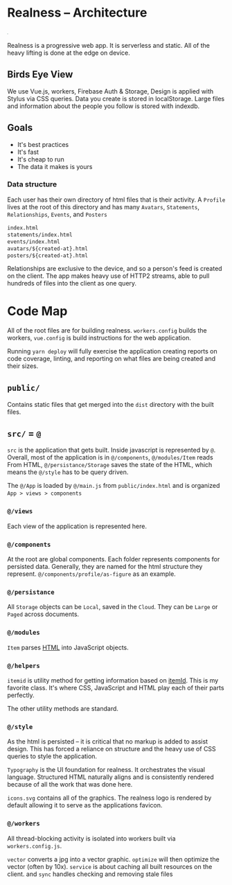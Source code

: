 

# Realness – Architecture

![Realness](../src/style/icons.svg)

Realness is a progressive web app. It is serverless and static. All of the heavy lifting is done at the edge on device.

## Birds Eye View

We use Vue.js, workers, Firebase Auth & Storage, Design is applied with Stylus via CSS queries. Data you create is stored in localStorage. Large files and information about the people you follow is stored with indexdb.

## Goals
- It's best practices
- It's fast
- It's cheap to run
- The data it makes is yours

### Data structure

Each user has their own directory of html files that is their activity. A `Profile` lives at the root of this directory and has many `Avatars`,  `Statements`, `Relationships`, `Events`, and `Posters`

```
index.html
statements/index.html
events/index.html
avatars/${created-at}.html
posters/${created-at}.html
```

Relationships are exclusive to the device, and so a person's feed is created on the client. The app makes heavy use of HTTP2 streams, able to pull hundreds of files into the client as one query.

# Code Map
All of the root files are for building realness. `workers.config` builds the workers, `vue.config` is build instructions for the web application.

Running `yarn deploy` will fully exercise the application creating reports on code coverage, linting, and reporting on what files are being created and their sizes.

## `public/`
Contains static files that get merged into the `dist` directory with the built files.

## `src/` = `@`

`src` is the application that gets built. Inside javascript is represented by `@`. Overall, most of the application is in `@/components`, `@/modules/Item` reads From HTML,  `@/persistance/Storage` saves the state of the HTML, which means the `@/style` has to be query driven.

The `@/App` is loaded by `@/main.js` from `public/index.html` and is organized `App > views > components`

### `@/views`

Each view of the application is represented here.

### `@/components`

At the root are global components. Each folder represents components for persisted data. Generally, they are named for the html structure they represent. `@/components/profile/as-figure` as an example.

### `@/persistance`

All `Storage` objects can be `Local`, saved in the `Cloud`. They can be `Large` or `Paged` across documents.


### `@/modules`

`Item` parses [HTML](https://www.w3.org/TR/microdata/) into JavaScript objects.


### `@/helpers`

`itemid` is utility method for getting information based on [itemId](https://www.w3.org/TR/microdata/). This is my favorite class. It's where CSS, JavaScript and HTML play each of their parts perfectly.

The other utility methods are standard.

### `@/style`
As the html is persisted – it is critical that no markup is added to assist design. This has forced a reliance on structure and the heavy use of CSS queries to style the application.

`Typography` is the UI foundation for realness. It orchestrates the visual language. Structured HTML  naturally aligns and is consistently rendered because of all the work that was done here.

`icons.svg` contains all of the graphics. The realness logo is rendered by default allowing it to serve as the applications favicon.

### `@/workers`

All thread-blocking activity is isolated into workers built via `workers.config.js`.

`vector` converts a jpg into a vector graphic. `optimize` will then optimize the vector (often by 10x). `service` is about caching all built resources on the client. and `sync` handles checking and removing stale files
